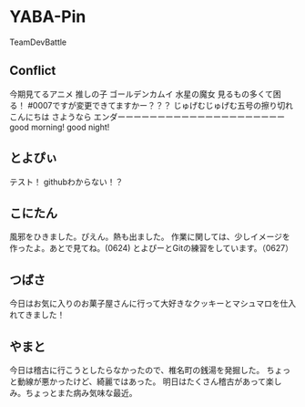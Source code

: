 # YABA-Pin
TeamDevBattle


## Conflict
今期見てるアニメ
推しの子
ゴールデンカムイ
水星の魔女
見るもの多くて困る！
#0007ですが変更できてますかー？？？
じゅげむじゅげむ五号の擦り切れ
こんにちは
さようなら
エンダーーーーーーーーーーーーーーーーーーーーー
good morning!
good night!

## とよぴぃ
テスト！
githubわからない！？

## こにたん
風邪をひきました。ぴえん。熱も出ました。
作業に関しては、少しイメージを作ったよ。あとで見てね。(0624)
とよぴーとGitの練習をしています。（0627）

## つばさ
今日はお気に入りのお菓子屋さんに行って大好きなクッキーとマシュマロを仕入れてきました！

## やまと
今日は稽古に行こうとしたらなかったので、椎名町の銭湯を発掘した。
ちょっと動線が悪かったけど、綺麗ではあった。
明日はたくさん稽古があって楽しみ。ちょっとまた病み気味な最近。
